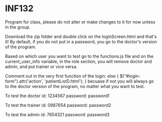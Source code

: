 # INF132 
Program for class, please do not alter or make changes to it for now unless in the group.

Download the zip folder and double click on the loginScreen.html and that's it!
By default, if you do not put in a password, you go to the doctor's version of the program.

Based on which user you want to test go to the functions.js file and on the current_user_info variable, in the role section, you will remove doctor and admin, and put trainer or vice versa.

Comment out in the very first function of the login:
		   else {
		    	$("#login-form").attr('action', 'patientListD.html'); 
		    }
becuase if not you will always go to the doctor version of the program, no matter what you want to test.

To test the doctor
id: 1234567
password: password1

To test the trainer
id: 0987654
password: password2

To test the admin
id: 7654321
password: password3



